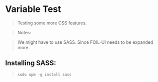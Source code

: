 # Variable Test 
> Testing some more CSS features. 


> Notes:

> We might have to use SASS. Since FOIL-UI needs to be expanded more. 



## Installing SASS: 

> `sudo npm -g install sass`


